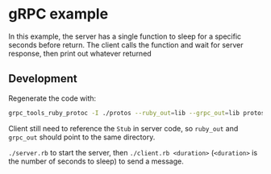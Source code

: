 # gRPC example

In this example, the server has a single function to sleep for a specific
seconds before return. The client calls the function and wait for server
response, then print out whatever returned

## Development

Regenerate the code with:

```sh
grpc_tools_ruby_protoc -I ./protos --ruby_out=lib --grpc_out=lib protos/*
```

Client still need to reference the `Stub` in server code, so `ruby_out` and
`grpc_out` should point to the same directory.

`./server.rb` to start the server, then `./client.rb <duration>` (`<duration>`
is the number of seconds to sleep) to send a message.
